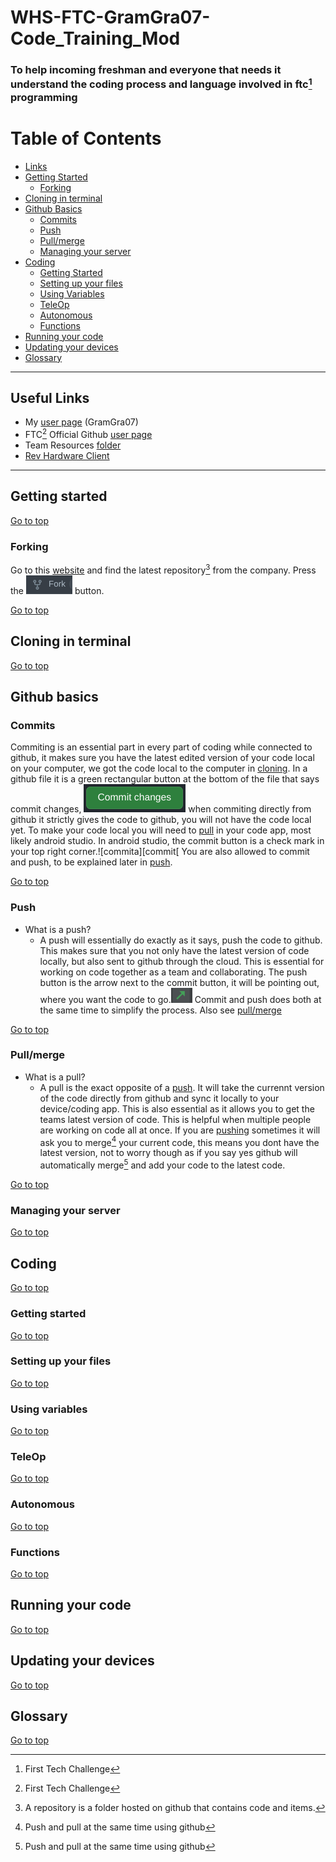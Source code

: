 # WHS-FTC-GramGra07-Code_Training_Mod <a name="top"><a/>
### To help incoming freshman and everyone that needs it understand the coding process and language involved in ftc[^ftc] programming
# Table of Contents
- [Links](#link)
- [Getting Started](#gs1)
  - [Forking](#Forking)
- [Cloning in terminal](#clone)
- [Github Basics](#basics)
  - [Commits](#commit)
  - [Push](#push)
  - [Pull/merge](#pull)
  - [Managing your server](#manage)
- [Coding](#code)
  - [Getting Started](#gs)
  - [Setting up your files](#su)
  - [Using Variables](#var)
  - [TeleOp](#op)
  - [Autonomous](#auto)
  - [Functions](#func)
- [Running your code](#run)
- [Updating your devices](#update)
- [Glossary](#gloss)
- - - - - - - - - 
## Useful Links <a name="link"><a/>
- My [user page][user] (GramGra07)
- FTC[^ftc] Official Github [user page][ftcpage]
- Team Resources [folder][team]
- [Rev Hardware Client][rhc]
- - - - - 
## Getting started <a name="gs1"><a/>
  
[Go to top](#top)
### Forking <a name="Forking"><a/>
Go to this [website][ftcpage] and find the latest repository[^repo] from the company. Press the ![fork button][fork] button.
  
[Go to top](#top)
## Cloning in terminal <a name="clone"><a/>
  
[Go to top](#top)
## Github basics <a name="basics"><a/>
### Commits <a name="commit"><a/>
  
Commiting is an essential part in every part of coding while connected to github, it makes sure you have the latest edited version of your code local    on your computer, we got the code local to the computer in [cloning](#clone). In a github file it is a green rectangular button at the bottom of the    file that says commit changes, ![gitCommita][gitcommit] when commiting directly from github it strictly gives the code to github, you will not have the code local yet. To make your code local you will need to [pull](#pull) in your code app, most likely android studio. In android studio, the commit button is a check mark in your top right corner.![commita][commit[ You are also allowed to commit and push, to be explained later in [push](#push).
  
[Go to top](#top)
### Push <a name="push"><a/>
  - What is a push?
    - A push will essentially do exactly as it says, push the code to github. This makes sure that you not only have the latest version of code locally, but also sent to github through the cloud. This is essential for working on code together as a team and collaborating. The push button is the arrow next to the commit button, it will be pointing out, where you want the code to go.![pusha][push] Commit and push does both at the same time to simplify the process. Also see [pull/merge](#pull)
  
[Go to top](#top)
### Pull/merge <a name="pull"><a/>
 - What is a pull?
    - A pull is the exact opposite of a [push](#push). It will take the currennt version of the code directly from github and sync it locally to your device/coding app. This is also essential as it allows you to get the teams latest version of code. This is helpful when multiple people are working on code all at once. If you are [pushing](#push) sometimes it will ask you to merge[^merge] your current code, this means you dont have the latest version, not to worry though as if you say yes github will automatically merge[^merge] and add your code to the latest code.
  
[Go to top](#top)
### Managing your server <a name="manage"><a/>
  
[Go to top](#top)
## Coding <a name="code"><a/>
  
[Go to top](#top)
### Getting started <a name="gs"><a/>
  
[Go to top](#top)
### Setting up your files <a name="su"><a/>
  
[Go to top](#top)
### Using variables <a name="var"><a/>
  
[Go to top](#top)
### TeleOp <a name="op"><a/>
  
[Go to top](#top)
### Autonomous <a name="auto"><a/>
  
[Go to top](#top)
### Functions <a name="func"><a/>
  
[Go to top](#top)
## Running your code <a name="run"><a/>
  
[Go to top](#top)  
## Updating your devices <a name="update"><a/>

[Go to top](#top)
## Glossary <a name="rhc"><a/>
[^ftc]: First Tech Challenge
[^repo]: A repository is a folder hosted on github that contains code and items.
[^merge]: Push and pull at the same time using github  
  
[Go to top](#top)

[rhc]: https://docs.revrobotics.com/rev-hardware-client/getting-started/installation-instructions
[ftcpage]: https://github.com/FIRST-Tech-Challenge
[user]: https://github.com/GramGra07
[team]: https://github.com/WindsorHSRobotics/Team_Resources

[fork]: fork.png
[gitcommit]: gitCommit.png
[commit]: commit.png
[push]: push.png
[pull]: pull.png
